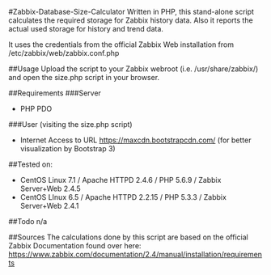 #Zabbix-Database-Size-Calculator
Written in PHP, this stand-alone script calculates the required storage for Zabbix history data. Also it reports the actual used storage for history and trend data.

It uses the credentials from the official Zabbix Web installation from /etc/zabbix/web/zabbix.conf.php

##Usage
Upload the script to your Zabbix webroot (i.e. /usr/share/zabbix/) and open the size.php script in your browser.


##Requirements
###Server
- PHP PDO

###User (visiting the size.php script)
- Internet Access to URL https://maxcdn.bootstrapcdn.com/ (for better visualization by Bootstrap 3)

##Tested on:
- CentOS Linux 7.1 / Apache HTTPD 2.4.6 / PHP 5.6.9 / Zabbix Server+Web 2.4.5
- CentOS LInux 6.5 / Apache HTTPD 2.2.15 / PHP 5.3.3 / Zabbix Server+Web 2.4.1

##Todo
n/a

##Sources
The calculations done by this script are based on the official Zabbix Documentation found over here: https://www.zabbix.com/documentation/2.4/manual/installation/requirements
